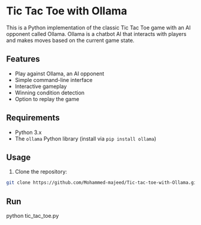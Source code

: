 # Tic Tac Toe with Ollama

This is a Python implementation of the classic Tic Tac Toe game with an AI opponent called Ollama. Ollama is a chatbot AI that interacts with players and makes moves based on the current game state.

## Features

- Play against Ollama, an AI opponent
- Simple command-line interface
- Interactive gameplay
- Winning condition detection
- Option to replay the game

## Requirements

- Python 3.x
- The `ollama` Python library (install via `pip install ollama`)

## Usage

1. Clone the repository:

```bash
git clone https://github.com/Mohammed-majeed/Tic-tac-toe-with-Ollama.git
```

## Run

python tic_tac_toe.py
